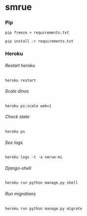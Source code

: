# smrue

### Pip
`pip freeze > requirements.txt`

`pip install -r requirements.txt`

### Heroku
###### Restart heroku
`heroku restart`

###### Scale dinos
`heroku ps:scale web=1`

###### Check state
`heroku ps`

###### See logs
`heroku logs -t -a smrue-mi`

###### Django-shell
`heroku run python manage.py shell`

###### Run migrations
`heroku run python manage.py migrate`

